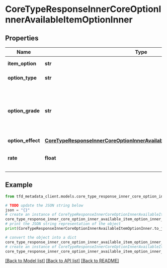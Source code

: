 # CoreTypeResponseInnerCoreOptionInnerAvailableItemOptionInner


## Properties

Name | Type | Description | Notes
------------ | ------------- | ------------- | -------------
**item_option** | **str** | Option name | [optional] 
**option_type** | **str** | Option category | [optional] 
**option_grade** | **str** | Option grade&lt;br&gt;- Higher grades provide better effect values. | [optional] 
**option_effect** | [**CoreTypeResponseInnerCoreOptionInnerAvailableItemOptionInnerOptionEffect**](CoreTypeResponseInnerCoreOptionInnerAvailableItemOptionInnerOptionEffect.md) |  | [optional] 
**rate** | **float** | Probability of the option appearing | [optional] 

## Example

```python
from tfd_metadata_client.models.core_type_response_inner_core_option_inner_available_item_option_inner import CoreTypeResponseInnerCoreOptionInnerAvailableItemOptionInner

# TODO update the JSON string below
json = "{}"
# create an instance of CoreTypeResponseInnerCoreOptionInnerAvailableItemOptionInner from a JSON string
core_type_response_inner_core_option_inner_available_item_option_inner_instance = CoreTypeResponseInnerCoreOptionInnerAvailableItemOptionInner.from_json(json)
# print the JSON string representation of the object
print(CoreTypeResponseInnerCoreOptionInnerAvailableItemOptionInner.to_json())

# convert the object into a dict
core_type_response_inner_core_option_inner_available_item_option_inner_dict = core_type_response_inner_core_option_inner_available_item_option_inner_instance.to_dict()
# create an instance of CoreTypeResponseInnerCoreOptionInnerAvailableItemOptionInner from a dict
core_type_response_inner_core_option_inner_available_item_option_inner_from_dict = CoreTypeResponseInnerCoreOptionInnerAvailableItemOptionInner.from_dict(core_type_response_inner_core_option_inner_available_item_option_inner_dict)
```
[[Back to Model list]](../README.md#documentation-for-models) [[Back to API list]](../README.md#documentation-for-api-endpoints) [[Back to README]](../README.md)


